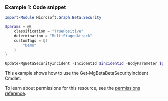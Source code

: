 ### Example 1: Code snippet

```powershellImport-Module Microsoft.Graph.Beta.Security

$params = @{
	classification = "TruePositive"
	determination = "MultiStagedAttack"
	customTags = @(
		"Demo"
	)
}

Update-MgBetaSecurityIncident -IncidentId $incidentId -BodyParameter $params
```
This example shows how to use the Get-MgBetaBetaSecurityIncident Cmdlet.
To learn about permissions for this resource, see the [permissions reference](/graph/permissions-reference).

